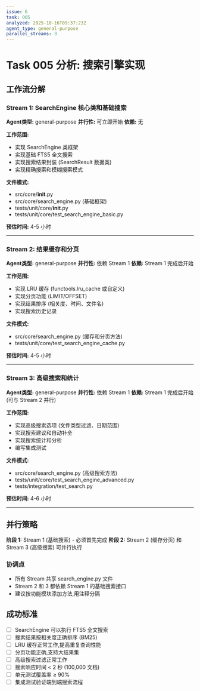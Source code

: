 ```yaml
---
issue: 6
task: 005
analyzed: 2025-10-16T09:37:23Z
agent_type: general-purpose
parallel_streams: 3
---
```


# Task 005 分析: 搜索引擎实现

## 工作流分解

### Stream 1: SearchEngine 核心类和基础搜索
**Agent类型:** general-purpose
**并行性:** 可立即开始
**依赖:** 无

**工作范围:**
- 实现 SearchEngine 类框架
- 实现基础 FTS5 全文搜索
- 实现搜索结果封装 (SearchResult 数据类)
- 实现精确搜索和模糊搜索模式

**文件模式:**
- src/core/__init__.py
- src/core/search_engine.py (基础框架)
- tests/unit/core/__init__.py
- tests/unit/core/test_search_engine_basic.py

**预估时间:** 4-5 小时

---

### Stream 2: 结果缓存和分页
**Agent类型:** general-purpose
**并行性:** 依赖 Stream 1
**依赖:** Stream 1 完成后开始

**工作范围:**
- 实现 LRU 缓存 (functools.lru_cache 或自定义)
- 实现分页功能 (LIMIT/OFFSET)
- 实现结果排序 (相关度、时间、文件名)
- 实现搜索历史记录

**文件模式:**
- src/core/search_engine.py (缓存和分页方法)
- tests/unit/core/test_search_engine_cache.py

**预估时间:** 4-5 小时

---

### Stream 3: 高级搜索和统计
**Agent类型:** general-purpose
**并行性:** 依赖 Stream 1
**依赖:** Stream 1 完成后开始 (可与 Stream 2 并行)

**工作范围:**
- 实现高级搜索选项 (文件类型过滤、日期范围)
- 实现搜索建议和自动补全
- 实现搜索统计和分析
- 编写集成测试

**文件模式:**
- src/core/search_engine.py (高级搜索方法)
- tests/unit/core/test_search_engine_advanced.py
- tests/integration/test_search.py

**预估时间:** 4-6 小时

---

## 并行策略

**阶段 1:** Stream 1 (基础搜索) - 必须首先完成
**阶段 2:** Stream 2 (缓存分页) 和 Stream 3 (高级搜索) 可并行执行

### 协调点
- 所有 Stream 共享 search_engine.py 文件
- Stream 2 和 3 都依赖 Stream 1 的基础搜索接口
- 建议按功能模块添加方法,用注释分隔

## 成功标准

- [ ] SearchEngine 可以执行 FTS5 全文搜索
- [ ] 搜索结果按相关度正确排序 (BM25)
- [ ] LRU 缓存正常工作,提高重复查询性能
- [ ] 分页功能正确,支持大结果集
- [ ] 高级搜索过滤正常工作
- [ ] 搜索响应时间 < 2 秒 (100,000 文档)
- [ ] 单元测试覆盖率 ≥ 90%
- [ ] 集成测试验证端到端搜索流程
